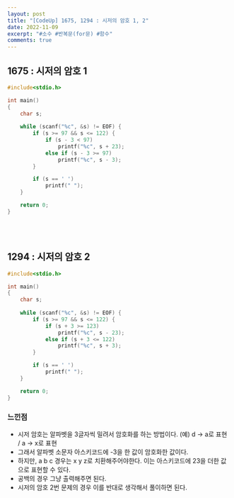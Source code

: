 ```yaml
---
layout: post
title: "[CodeUp] 1675, 1294 : 시저의 암호 1, 2"
date: 2022-11-09
excerpt: "#소수 #반복문(for문) #함수"
comments: true
---
```


## 1675 : 시저의 암호 1 <br>

```C
#include<stdio.h>

int main() 
{
    char s;
    
    while (scanf("%c", &s) != EOF) {
        if (s >= 97 && s <= 122) {
            if (s - 3 < 97) 
                printf("%c", s + 23);
            else if (s - 3 >= 97)
                printf("%c", s - 3);
        }

        if (s == ' ')
            printf(" ");
    }

    return 0;
}
```
<br>
<br>

## 1294 : 시저의 암호 2 <br>

```C
#include<stdio.h>

int main() 
{
    char s;
    
    while (scanf("%c", &s) != EOF) {
        if (s >= 97 && s <= 122) {
            if (s + 3 >= 123) 
                printf("%c", s - 23);
            else if (s + 3 <= 122)
                printf("%c", s + 3);
        }

        if (s == ' ')
            printf(" ");
    }

    return 0;
}
```

### 느낀점 <br>
* 시저 암호는 알파벳을 3글자씩 밀려서 암호화를 하는 방법이다. (예) d -> a로 표현 / a -> x로 표현
* 그래서 알파벳 소문자 아스키코드에 -3을 한 값이 암호화한 값이다.
* 하지만, a b c 경우는 x y z로 치환해주어야한다. 이는 아스키코드에 23을 더한 값으로 표현할 수 있다.
* 공백의 경우 그냥 출력해주면 된다.
* 시저의 암호 2번 문제의 경우 이를 반대로 생각해서 풀이하면 된다.


